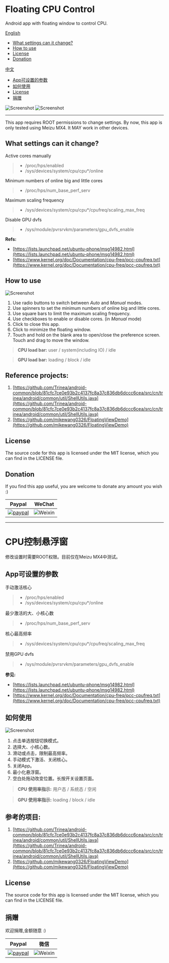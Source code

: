 # Floating CPU Control 


Android app with floating window to control CPU.


[English](#English)

* [What settings can it change?](#settings)
* [How to use](#howtouse)
* [License](#license)
* [Donation](#donation)

[中文](#Chinese)

* [App可设置的参数](#settings_cn)
* [如何使用](#howtouse_cn)
* [License](#license_cn)
* [捐赠](#donation_cn)

![Screenshot](Screenshots/3_small.png)
![Screenshot](Screenshots/cn/5_small.png)

***
<a name="English"/>



This app requires ROOT permissions to change settings.
By now, this app is only tested using Meizu MX4. It MAY work in other devices.

## What settings can it change?
<a name="settings"/>

Active cores manually
> - /proc/hps/enabled   
> - /sys/devices/system/cpu/cpu*/online   


Minimum numbers of online big and little  cores 
> - /proc/hps/num_base_perf_serv 



Maximum scaling frequency 
> - /sys/devices/system/cpu/cpu*/cpufreq/scaling_max_freq


Disable GPU dvfs

>  - /sys/module/pvrsrvkm/parameters/gpu_dvfs_enable



**Refs:** 

 - [https://lists.launchpad.net/ubuntu-phone/msg14982.html](https://lists.launchpad.net/ubuntu-phone/msg14982.html)
 - [https://www.kernel.org/doc/Documentation/cpu-freq/pcc-cpufreq.txt](https://www.kernel.org/doc/Documentation/cpu-freq/pcc-cpufreq.txt)

## How to use
<a name="howtouse"/>

![Screenshot](Screenshots/2_small.png)

1. Use radio buttons to switch between *Auto* and  *Manual* modes.
2. Use spinners to set the minimum numbers of online big and little  cores.
3. Use square bars to limit the maximum scaling frequency. 
4. Use checkboxes to enable or disable cores. (in  *Manual* mode)
5. Click to close this app.
6. Click to minimize the floating window.
7. Touch and hold on the blank area to open/close the preference screen. Touch and drag to move the window.

> **CPU load bar:**    user / system(including IO) / idle

> **GPU load bar:**    loading / block / idle

## Reference projects:
1. [https://github.com/Trinea/android-common/blob/81cfc7ce0e93b2c4137fc8a37c836db6dccc6cea/src/cn/trinea/android/common/util/ShellUtils.java](https://github.com/Trinea/android-common/blob/81cfc7ce0e93b2c4137fc8a37c836db6dccc6cea/src/cn/trinea/android/common/util/ShellUtils.java)
2. [https://github.com/mikewang0326/FloatingViewDemo](https://github.com/mikewang0326/FloatingViewDemo)

## License
<a name="license"/>

The source code for this app is licensed under the MIT license, which you can find in the LICENSE file.

## Donation
<a name="donation"/>

If you find this app useful, you are welcome to donate any amount you wish :)

Paypal  | WeChat
------------- | -------------
[![paypal](https://www.paypalobjects.com/en_GB/SG/i/btn/btn_paynowCC_LG.gif)](https://www.paypal.com/cgi-bin/webscr?cmd=_s-xclick&hosted_button_id=ZR892QL6RC46G) | ![Weixin](Screenshots/cn/weixin_pay/weinxin.png)




***
<a name="Chinese"/>

# CPU控制悬浮窗 


修改设置时需要ROOT权限。目前仅在Meizu MX4中测试。

## App可设置的参数
<a name="settings_cn"/>

手动激活核心
> - /proc/hps/enabled   
> - /sys/devices/system/cpu/cpu*/online   


最少激活的大、小核心数
> - /proc/hps/num_base_perf_serv 



核心最高频率
> - /sys/devices/system/cpu/cpu*/cpufreq/scaling_max_freq


禁用GPU dvfs

>  - /sys/module/pvrsrvkm/parameters/gpu_dvfs_enable



**参见:** 

 - [https://lists.launchpad.net/ubuntu-phone/msg14982.html](https://lists.launchpad.net/ubuntu-phone/msg14982.html)
 - [https://www.kernel.org/doc/Documentation/cpu-freq/pcc-cpufreq.txt](https://www.kernel.org/doc/Documentation/cpu-freq/pcc-cpufreq.txt)

## 如何使用
<a name="howtouse_cn"/>

![Screenshot](Screenshots/cn/2_cn_small.png)

1. 点击单选按钮切换模式。
2. 选择大、小核心数。
3. 滑动或点击，限制最高频率。
4. 手动模式下激活、关闭核心。
5. 关闭App。
6. 最小化悬浮窗。
7. 空白处拖动改变位置。长按开关设置页面。

> **CPU 使用率指示:**    用户态 / 系统态 / 空闲

> **GPU 使用率指示:**    loading / block / idle

## 参考的项目:
1. [https://github.com/Trinea/android-common/blob/81cfc7ce0e93b2c4137fc8a37c836db6dccc6cea/src/cn/trinea/android/common/util/ShellUtils.java](https://github.com/Trinea/android-common/blob/81cfc7ce0e93b2c4137fc8a37c836db6dccc6cea/src/cn/trinea/android/common/util/ShellUtils.java)
2. [https://github.com/mikewang0326/FloatingViewDemo](https://github.com/mikewang0326/FloatingViewDemo)

## License
<a name="license_cn"/>

The source code for this app is licensed under the MIT license, which you can find in the LICENSE file.

## 捐赠
<a name="donation_cn"/>

欢迎捐赠,金额随意 :)

Paypal  | 微信
------------- | -------------
[![paypal](https://www.paypalobjects.com/en_GB/SG/i/btn/btn_paynowCC_LG.gif)](https://www.paypal.com/cgi-bin/webscr?cmd=_s-xclick&hosted_button_id=ZR892QL6RC46G) | ![Weixin](Screenshots/cn/weixin_pay/weinxin.png)